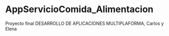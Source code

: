 # AppServicioComida_Alimentacion
Proyecto final DESARROLLO DE APLICACIONES MULTIPLAFORMA, Carlos y Elena
